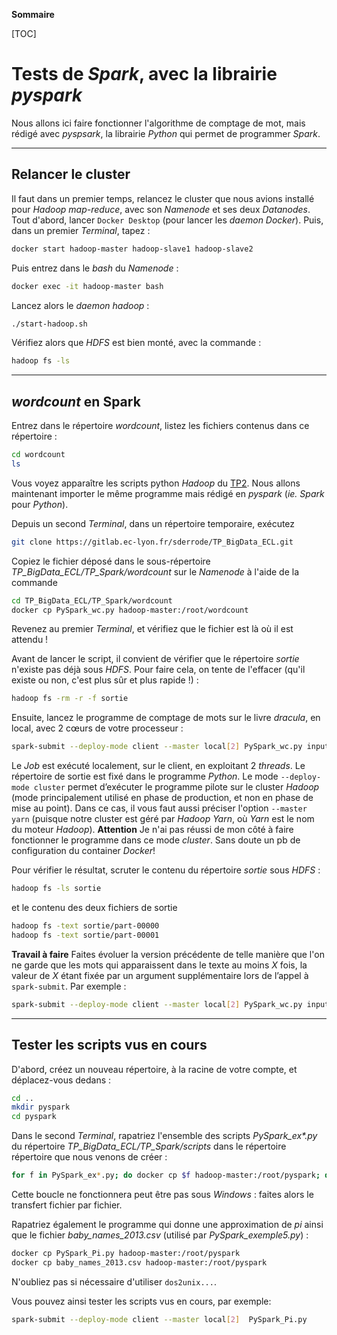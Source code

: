 **Sommaire**

[TOC]


# Tests de _Spark_, avec la librairie _pyspark_

Nous allons ici faire fonctionner l'algorithme de comptage de mot, mais rédigé avec _pyspsark_, la librairie _Python_ qui permet de programmer _Spark_.

----
## Relancer le cluster

Il faut dans un premier temps, relancez le cluster que nous avions installé pour _Hadoop map-reduce_, avec son _Namenode_ et ses deux _Datanodes_. Tout d'abord, lancer `Docker Desktop` (pour lancer les _daemon Docker_). Puis, dans un premier _Terminal_, tapez :
```bash
docker start hadoop-master hadoop-slave1 hadoop-slave2
```
Puis entrez dans le _bash_ du _Namenode_ :
```bash
docker exec -it hadoop-master bash
```
Lancez alors le _daemon hadoop_ :
```bash
./start-hadoop.sh
```
Vérifiez alors que _HDFS_ est bien monté, avec la commande :
```bash
hadoop fs -ls
```

----
## _wordcount_ en Spark

Entrez dans le répertoire _wordcount_, listez les fichiers contenus dans ce répertoire :
```bash
cd wordcount
ls
```
Vous voyez apparaître les scripts python _Hadoop_ du [TP2](./TP2). Nous allons maintenant importer le même programme mais rédigé en _pyspark_ (_ie._ _Spark_ pour _Python_). 

Depuis un second _Terminal_, dans un répertoire temporaire, exécutez 
```bash
git clone https://gitlab.ec-lyon.fr/sderrode/TP_BigData_ECL.git
```
Copiez le fichier déposé dans le sous-répertoire _TP\_BigData\_ECL/TP\_Spark/wordcount_ sur le _Namenode_ à l'aide de la commande
```bash
cd TP_BigData_ECL/TP_Spark/wordcount
docker cp PySpark_wc.py hadoop-master:/root/wordcount
```
Revenez au premier _Terminal_, et vérifiez que le fichier est là où il est attendu !
<!-- 
Depuis un second _Terminal_, rendez-vous dans le répertoire de votre machine ou vous avez cloné le dépôt _git_ initial du [TP2](./TP2). Le répertoire que vous cherchez porte le nom : _s9_mod21_bigdata_tp_. Nous allons mettre à jour ce dépôt en tirant les mises-à-jour que j'ai faites:
```bash
git pull
```
De nouveaux fichiers viennent d'être copiés dans le répertoire _s9_mod21_bigdata_tp/TP\_Spark_. Copiez le fichier déposé dans le sous-répertoire _s9_mod21_bigdata_tp/TP\_Spark/wordcount_ sur le _Namenode_ à l'aide de la commande
```bash
cd TP_Spark/wordcount
docker cp PySpark_wc.py hadoop-master:/root/wordcount
```
Revenez au premier _Terminal_, et vérifiez que le fichier est là où il est attendu !
-->

Avant de lancer le script, il convient de vérifier que le répertoire _sortie_ n'existe pas déjà sous _HDFS_. Pour faire cela, on tente de l'effacer (qu'il existe ou non, c'est plus sûr et plus rapide !) :
```bash
hadoop fs -rm -r -f sortie
```

Ensuite, lancez le programme de comptage de mots sur le livre _dracula_, en local, avec 2 cœurs de votre processeur : 
```bash
spark-submit --deploy-mode client --master local[2] PySpark_wc.py input/dracula
```
Le _Job_ est exécuté localement, sur le client, en exploitant 2 _threads_. Le répertoire de sortie est fixé dans le programme _Python_. Le mode `--deploy-mode cluster` permet d’exécuter le programme pilote sur le cluster _Hadoop_ (mode principalement utilisé en phase de production, et non en phase de mise au point). Dans ce cas, il vous faut aussi préciser l'option `--master yarn` (puisque notre cluster est géré par _Hadoop Yarn_, où _Yarn_ est le nom du moteur _Hadoop_). __Attention__ Je n'ai pas réussi de mon côté à faire fonctionner le programme dans ce mode _cluster_. Sans doute un pb de configuration du container _Docker_!

Pour vérifier le résultat, scruter le contenu du répertoire _sortie_ sous _HDFS_ :
```bash
hadoop fs -ls sortie
```
et le contenu des deux fichiers de sortie
```bash
hadoop fs -text sortie/part-00000
hadoop fs -text sortie/part-00001
```

**Travail à faire** Faites évoluer la version précédente de telle manière que l'on ne garde que les mots qui apparaissent dans le texte au moins _X_ fois, la valeur de _X_ étant fixée par un argument supplémentaire lors de l’appel à `spark-submit`. Par exemple :
```bash
spark-submit --deploy-mode client --master local[2] PySpark_wc.py input/dracula 1000
```

----
## Tester les scripts vus en cours

D'abord, créez un nouveau répertoire, à la racine de votre compte, et déplacez-vous dedans :
```bash
cd ..
mkdir pyspark
cd pyspark
```

Dans le second _Terminal_, rapatriez l'ensemble des scripts _PySpark_ex*.py_ du répertoire _TP_BigData_ECL/TP_Spark/scripts_ dans le répertoire répertoire que nous venons de créer :
```bash
for f in PySpark_ex*.py; do docker cp $f hadoop-master:/root/pyspark; done
```
Cette boucle ne fonctionnera peut être pas sous _Windows_ : faites alors le transfert fichier par fichier.

Rapatriez également le programme qui donne une approximation de _pi_ ainsi que le fichier _baby_names_2013.csv_ (utilisé par _PySpark_exemple5.py_) :
```bash
docker cp PySpark_Pi.py hadoop-master:/root/pyspark
docker cp baby_names_2013.csv hadoop-master:/root/pyspark
```
N'oubliez pas si nécessaire d'utiliser `dos2unix...`.

Vous pouvez ainsi tester les scripts vus en cours, par exemple:
```bash
spark-submit --deploy-mode client --master local[2]  PySpark_Pi.py
```
